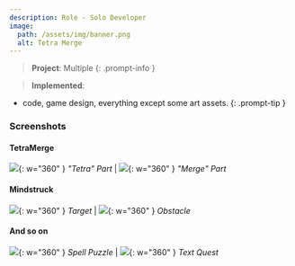 ```yaml
---
description: Role - Solo Developer
image:
  path: /assets/img/banner.png
  alt: Tetra Merge
---
```


> **Project**: Multiple
{: .prompt-info } 

> **Implemented**:
- code, game design, everything except some art assets.
{: .prompt-tip } 

### Screenshots

#### TetraMerge

![](/assets/img/screenshots/TM1.png){: w="360" } _"Tetra" Part_ | ![](/assets/img/screenshots/TM2.png){: w="360" } _"Merge" Part_

#### Mindstruck

![](/assets/img/screenshots/MS1.png){: w="360" } _Target_ | ![](/assets/img/screenshots/MS2.png){: w="360" } _Obstacle_

#### And so on

![](/assets/img/screenshots/SP.png){: w="360" } _Spell Puzzle_ | ![](/assets/img/screenshots/TQ.png){: w="360" } _Text Quest_
